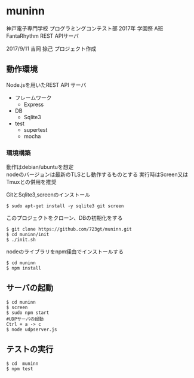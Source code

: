 # muninn  
神戸電子専門学校 プログラミングコンテスト部 2017年 学園祭 A班 FantaRhythm  REST APIサーバ  

2017/9/11 吉岡 捺己 プロジェクト作成  

## 動作環境  
Node.jsを用いたREST API サーバ  
- フレームワーク  
    - Express  
- DB
    - Sqlite3  
- test  
    - supertest
    - mocha  

### 環境構築  

動作はdebian/ubuntuを想定  
nodeのバージョンは最新のTLSとし動作するものとする 
実行時はScreen又はTmuxとの併用を推奨  

GitとSqlite3,screenのインストール  
```
$ sudo apt-get install -y sqlite3 git screen
```
このプロジェクトをクローン、DBの初期化をする  
```
$ git clone https://github.com/723gt/muninn.git
$ cd muninn/init
$ ./init.sh
```  

nodeのライブラリをnpm経由でインストールする  
```
$ cd muninn
$ npm install 
```

## サーバの起動  
```
$ cd muninn
$ screen
$ sudo npm start
#UDPサーバの起動
Ctrl + a -> c
$ node udpserver.js
```

## テストの実行  
```
$ cd  muninn
$ npm test
```
